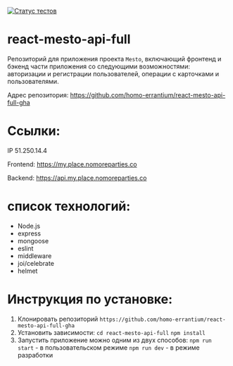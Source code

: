 [![Статус тестов](../../actions/workflows/tests.yml/badge.svg)](../../actions/workflows/tests.yml)

# react-mesto-api-full

Репозиторий для приложения проекта `Mesto`, включающий фронтенд и бэкенд части приложения со следующими возможностями: авторизации и регистрации пользователей, операции с карточками и пользователями.

Адрес репозитория: https://github.com/homo-errantium/react-mesto-api-full-gha

<!-- ## Ссылки на проект -->

<!-- IP-адрес 51.250.14.4

Frontend [https://my.place.nomoreparties.co](https://my.place.nomoreparties.co)

Backend [https://api.my.place.nomoreparties.co](https://api.my.place.nomoreparties.co) -->

# Ссылки:

IP 51.250.14.4

Frontend: https://my.place.nomoreparties.co

Backend: https://api.my.place.nomoreparties.co

# cписок технологий:

-   Node.js
-   express
-   mongoose
-   eslint
-   middleware
-   joi/celebrate
-   helmet

# Инструкция по установке:

1. Клонировать репозиторий
   `https://github.com/homo-errantium/react-mesto-api-full-gha`
2. Установить зависимости:
   `cd react-mesto-api-full`
   `npm install`
3. Запустить приложение можно одним из двух способов:
   `npm run start` - в пользовательском режиме
   `npm run dev` - в режиме разработки
